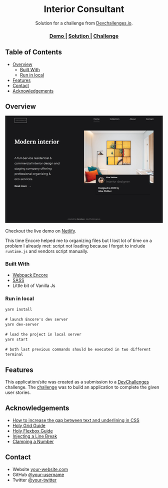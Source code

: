 <!-- Please update value in the {}  -->

<h1 align="center">Interior Consultant</h1>

<div align="center">
   Solution for a challenge from  <a href="http://devchallenges.io" target="_blank">Devchallenges.io</a>.
</div>

<div align="center">
  <h3>
    <a href="https://vigilant-bell-9f7436.netlify.app/">
      Demo
    </a>
    <span> | </span>
    <a href="https://github.com/Karobwe/devchallenges-interior-consultant">
      Solution
    </a>
    <span> | </span>
    <a href="https://devchallenges.io/challenges/Jymh2b2FyebRTUljkNcb">
      Challenge
    </a>
  </h3>
</div>

<!-- TABLE OF CONTENTS -->

## Table of Contents

- [Overview](#overview)
  - [Built With](#built-with)
  - [Run in local](#run-in-local)
- [Features](#features)
- [Contact](#contact)
- [Acknowledgements](#acknowledgements)

<!-- OVERVIEW -->

## Overview

![screenshot](./assets/images/screenshot.jpg)

Checkout the live demo on [Netlify](https://vigilant-bell-9f7436.netlify.app/).

This time Encore helped me to organizing files but I lost lot of time on a problem I already met: script not loading because I forgot to include `runtime.js` and vendors script manually. 

### Built With

<!-- This section should list any major frameworks that you built your project using. Here are a few examples.-->

- [Webpack Encore](https://symfony.com/doc/current/frontend.html)
- [SASS](https://sass-lang.com/)
- Little bit of Vanilla Js

### Run in local

```shell
yarn install

# launch Encore's dev server
yarn dev-server

# load the project in local server
yarn start

# both last previous commands should be executed in two different terminal
```

## Features

<!-- List the features of your application or follow the template. Don't share the figma file here :) -->

This application/site was created as a submission to a [DevChallenges](https://devchallenges.io/challenges) challenge. The [challenge](https://devchallenges.io/challenges/Jymh2b2FyebRTUljkNcb) was to build an application to complete the given user stories.

## Acknowledgements

<!-- This section should list any articles or add-ons/plugins that helps you to complete the project. This is optional but it will help you in the future. For exmpale -->

- [How to increase the gap between text and underlining in CSS](https://stackoverflow.com/questions/1734618/how-to-increase-the-gap-between-text-and-underlining-in-css)
- [Holy Grid Guide](https://css-tricks.com/snippets/css/complete-guide-grid/)
- [Holy Flexbox Guide](https://css-tricks.com/snippets/css/a-guide-to-flexbox/)
- [Injecting a Line Break](https://css-tricks.com/injecting-line-break/)
- [Clamping a Number](https://css-tricks.com/snippets/sass/clamping-number/)

## Contact

- Website [your-website.com](https://karobwe.dev)
- GitHub [@your-username](https://github.com/Karobwe)
- Twitter [@your-twitter](https://twitter.com/Karobwe)
